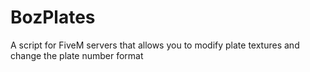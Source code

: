 # BozPlates
A script for FiveM servers that allows you to modify plate textures and change the plate number format
